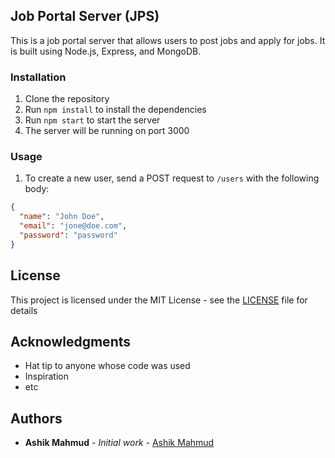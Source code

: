 ## Job Portal Server (JPS)

This is a job portal server that allows users to post jobs and apply for jobs. It is built using Node.js, Express, and MongoDB.

### Installation

1. Clone the repository
2. Run `npm install` to install the dependencies
3. Run `npm start` to start the server
4. The server will be running on port 3000

### Usage

1.  To create a new user, send a POST request to `/users` with the following body:

```json
{
  "name": "John Doe",
  "email": "jone@doe.com",
  "password": "password"
}
```

## License

This project is licensed under the MIT License - see the [LICENSE](LICENSE) file for details

## Acknowledgments

- Hat tip to anyone whose code was used
- Inspiration
- etc

## Authors

- **Ashik Mahmud** - _Initial work_ - [Ashik Mahmud](https://ashikmahmud.me)
